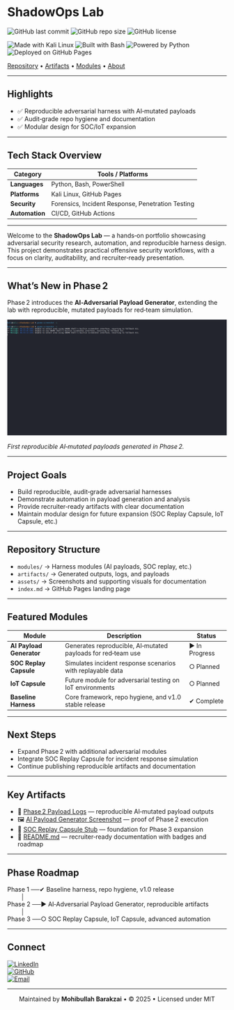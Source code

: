 # ShadowOps Lab

![GitHub last commit](https://img.shields.io/github/last-commit/Mohibullah-Barakzai/ShadowOps-Lab)
![GitHub repo size](https://img.shields.io/github/repo-size/Mohibullah-Barakzai/ShadowOps-Lab)
![GitHub license](https://img.shields.io/github/license/Mohibullah-Barakzai/ShadowOps-Lab)

![Made with Kali Linux](https://img.shields.io/badge/Made%20with-Kali%20Linux-blue?logo=kalilinux)
![Built with Bash](https://img.shields.io/badge/Built%20with-Bash-4EAA25?logo=gnu-bash&logoColor=white)
![Powered by Python](https://img.shields.io/badge/Powered%20by-Python-3776AB?logo=python&logoColor=white)
![Deployed on GitHub Pages](https://img.shields.io/badge/Deployed%20on-GitHub%20Pages-222222?logo=githubpages)

[Repository](https://github.com/Mohibullah-Barakzai/ShadowOps-Lab) • 
[Artifacts](./artifacts/) • 
[Modules](./modules/) • 
[About](./index.md)

---

## Highlights

- ✅ Reproducible adversarial harness with AI‑mutated payloads  
- ✅ Audit‑grade repo hygiene and documentation  
- ✅ Modular design for SOC/IoT expansion  

---

## Tech Stack Overview

| Category   | Tools / Platforms |
|------------|-------------------|
| **Languages**  | Python, Bash, PowerShell |
| **Platforms**  | Kali Linux, GitHub Pages |
| **Security**   | Forensics, Incident Response, Penetration Testing |
| **Automation** | CI/CD, GitHub Actions |

---

Welcome to the **ShadowOps Lab** — a hands‑on portfolio showcasing adversarial security research, automation, and reproducible harness design.  
This project demonstrates practical offensive security workflows, with a focus on clarity, auditability, and recruiter‑ready presentation.

---

## What’s New in Phase 2

Phase 2 introduces the **AI‑Adversarial Payload Generator**, extending the lab with reproducible, mutated payloads for red‑team simulation.

<img src="assets/ai-payload-run.png" alt="AI Payload Generator Run" width="600"/>

*First reproducible AI‑mutated payloads generated in Phase 2.*

---

## Project Goals

- Build reproducible, audit‑grade adversarial harnesses  
- Demonstrate automation in payload generation and analysis  
- Provide recruiter‑ready artifacts with clear documentation  
- Maintain modular design for future expansion (SOC Replay Capsule, IoT Capsule, etc.)

---

## Repository Structure

- `modules/` → Harness modules (AI payloads, SOC replay, etc.)  
- `artifacts/` → Generated outputs, logs, and payloads  
- `assets/` → Screenshots and supporting visuals for documentation  
- `index.md` → GitHub Pages landing page  

---

## Featured Modules

| Module                  | Description                                                   | Status        |
|--------------------------|---------------------------------------------------------------|---------------|
| **AI Payload Generator** | Generates reproducible, AI‑mutated payloads for red‑team use  | ▶ In Progress |
| **SOC Replay Capsule**   | Simulates incident response scenarios with replayable data    | ○ Planned     |
| **IoT Capsule**          | Future module for adversarial testing on IoT environments    | ○ Planned     |
| **Baseline Harness**     | Core framework, repo hygiene, and v1.0 stable release         | ✔ Complete    |

---

## Next Steps

- Expand Phase 2 with additional adversarial modules  
- Integrate SOC Replay Capsule for incident response simulation  
- Continue publishing reproducible artifacts and documentation  

---

## Key Artifacts

- 📄 [Phase 2 Payload Logs](./artifacts/phase2-payloads.log) — reproducible AI‑mutated payload outputs  
- 🖼️ [AI Payload Generator Screenshot](./assets/ai-payload-run.png) — proof of Phase 2 execution  
- 📂 [SOC Replay Capsule Stub](./modules/soc-replay/) — foundation for Phase 3 expansion  
- 📑 [README.md](./README.md) — recruiter‑ready documentation with badges and roadmap  

---

## Phase Roadmap

Phase 1 ──✔ Baseline harness, repo hygiene, v1.0 release  
&nbsp;&nbsp;&nbsp;&nbsp;&nbsp;&nbsp;&nbsp;&nbsp;│  
Phase 2 ──▶ AI‑Adversarial Payload Generator, reproducible artifacts  
&nbsp;&nbsp;&nbsp;&nbsp;&nbsp;&nbsp;&nbsp;&nbsp;│  
Phase 3 ──○ SOC Replay Capsule, IoT Capsule, advanced automation  

---

## Connect

[![LinkedIn](https://img.shields.io/badge/LinkedIn-Connect-blue?logo=linkedin)](https://www.linkedin.com/in/mohibullah-barakzai-b1a651217/)  
[![GitHub](https://img.shields.io/badge/GitHub-Profile-black?logo=github)](https://github.com/Mohibullah-Barakzai)  
[![Email](https://img.shields.io/badge/Email-Contact-red?logo=gmail)](mailto:Mohibullah.Barak3@gmail.com)

---

<p align="center">
Maintained by <strong>Mohibullah Barakzai</strong> • © 2025 • Licensed under MIT
</p>
